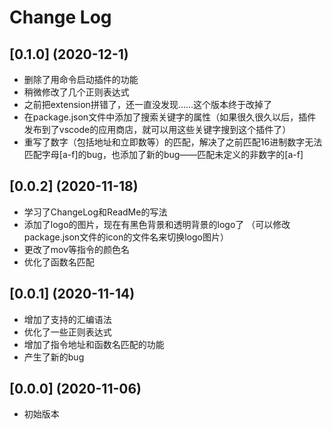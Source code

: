# Change Log

## [0.1.0] (2020-12-1)
* 删除了用命令启动插件的功能
* 稍微修改了几个正则表达式
* 之前把extension拼错了，还一直没发现……这个版本终于改掉了
* 在package.json文件中添加了搜索关键字的属性（如果很久很久以后，插件发布到了vscode的应用商店，就可以用这些关键字搜到这个插件了）
* 重写了数字（包括地址和立即数等）的匹配，解决了之前匹配16进制数字无法匹配字母[a-f]的bug，也添加了新的bug——匹配未定义的非数字的[a-f]

## [0.0.2] (2020-11-18)
* 学习了ChangeLog和ReadMe的写法
* 添加了logo的图片，现在有黑色背景和透明背景的logo了
（可以修改package.json文件的icon的文件名来切换logo图片）
* 更改了mov等指令的颜色名
* 优化了函数名匹配

## [0.0.1] (2020-11-14)
* 增加了支持的汇编语法
* 优化了一些正则表达式
* 增加了指令地址和函数名匹配的功能
* 产生了新的bug

## [0.0.0] (2020-11-06)
* 初始版本